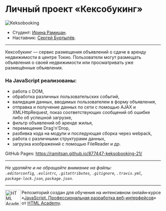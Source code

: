 # Личный проект «Кексобукинг»

![Keksobooking](https://user-images.githubusercontent.com/45296707/134822202-8c1b796f-00af-487e-b308-f381ad5d5151.jpg)


* Студент: [Ирина Рамицан](https://up.htmlacademy.ru/javascript/21/user/877447).
* Наставник: [Сергей Буртылёв](https://htmlacademy.ru/profile/id3341).

---

Кексобукинг — сервис размещения объявлений о сдаче в аренду недвижимости в центре Токио. Пользователи могут размещать объявления о своей недвижимости или просматривать уже размещённые объявления.

### На JavaScript реализованы:

- работа с DOM,
- обработка различных пользовательских событий,
- валидация данных, вводимых пользователем в форму объявления,
- отправка и получение данных по сети с помощью AJAX и XMLHttpRequest, показ соответствующих сообщений об ошибке либо об успешной загрузке,
- фильтр объявлений об аренде жилья,
- перемещение Drag'n'Drop,
- разбивка кода на модули и последующая сборка через webpack,
- работа с различными структурами данных,
- загрузка изображений с помощью FileReader
          и др.

GitHub Pages: https://ramitsan.github.io/877447-keksobooking-21/

---

_Не удаляйте и не обращайте внимание на файлы:_<br>
_`.editorconfig`, `.eslintrc`, `.gitattributes`, `.gitignore`, `.travis.yml`, `package-lock.json`, `package.json`._

---

<a href="https://htmlacademy.ru/intensive/javascript"><img align="left" width="50" height="50" alt="HTML Academy" src="https://up.htmlacademy.ru/static/img/intensive/javascript/logo-for-github-2.png"></a>

Репозиторий создан для обучения на интенсивном онлайн‑курсе «[JavaScript. Профессиональная разработка веб-интерфейсов](https://htmlacademy.ru/intensive/javascript)» от [HTML Academy](https://htmlacademy.ru).


